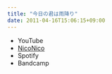 ```yaml
---
title: "今日の君は雨降り"
date: 2011-04-16T15:06:15+09:00
---
```


- YouTube
- [NicoNico](https://nico.ms/sm14174077)
- Spotify
- Bandcamp


